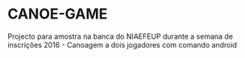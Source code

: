 # CANOE-GAME
Projecto para amostra na banca do NIAEFEUP durante a semana de inscrições 2016 - Canoagem a dois jogadores com comando android 
